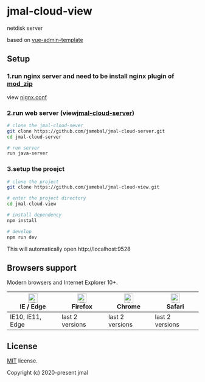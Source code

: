 # jmal-cloud-view
netdisk server 

based on [vue-admin-template](https://github.com/PanJiaChen/vue-admin-template)

## Setup

### 1.run nginx server and need to be install nginx plugin of [mod_zip](https://github.com/evanmiller/mod_zip) 

view [nignx.conf](https://github.com/jamebal/jmal-cloud-server/blob/master/src/main/resources/nginx.conf)

### 2.run web server (view[jmal-cloud-server](https://github.com/jamebal/jmal-cloud-server))

```bash
# clone the jmal-cloud-sever
git clone https://github.com/jamebal/jmal-cloud-server.git
cd jmal-cloud-server

# run server
run java-server
```

### 3.setup the proejct

```bash
# clone the project
git clone https://github.com/jamebal/jmal-cloud-view.git

# enter the project directory
cd jmal-cloud-view

# install dependency
npm install

# develop
npm run dev
```
This will automatically open http://localhost:9528

## Browsers support

Modern browsers and Internet Explorer 10+.

| [<img src="https://raw.githubusercontent.com/alrra/browser-logos/master/src/edge/edge_48x48.png" alt="IE / Edge" width="24px" height="24px" />](http://godban.github.io/browsers-support-badges/)</br>IE / Edge | [<img src="https://raw.githubusercontent.com/alrra/browser-logos/master/src/firefox/firefox_48x48.png" alt="Firefox" width="24px" height="24px" />](http://godban.github.io/browsers-support-badges/)</br>Firefox | [<img src="https://raw.githubusercontent.com/alrra/browser-logos/master/src/chrome/chrome_48x48.png" alt="Chrome" width="24px" height="24px" />](http://godban.github.io/browsers-support-badges/)</br>Chrome | [<img src="https://raw.githubusercontent.com/alrra/browser-logos/master/src/safari/safari_48x48.png" alt="Safari" width="24px" height="24px" />](http://godban.github.io/browsers-support-badges/)</br>Safari |
| --------- | --------- | --------- | --------- |
| IE10, IE11, Edge| last 2 versions| last 2 versions| last 2 versions

## License

[MIT](https://github.com/jamebal/jmal-cloud-view/blob/master/LICENSE) license.

Copyright (c) 2020-present jmal
